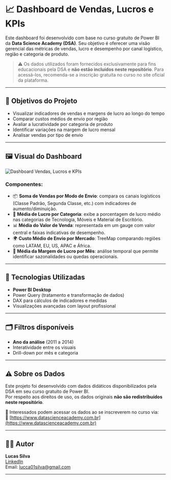 # 📈 Dashboard de Vendas, Lucros e KPIs

Este dashboard foi desenvolvido com base no curso gratuito de Power BI da **Data Science Academy (DSA)**. Seu objetivo é oferecer uma visão gerencial das métricas de vendas, lucro e desempenho por canal logístico, região e categoria de produto.

> ⚠️ Os dados utilizados foram fornecidos exclusivamente para fins educacionais pela DSA e **não estão incluídos neste repositório**. Para acessá-los, recomenda-se a inscrição gratuita no curso no site oficial da plataforma.

---

## 🎯 Objetivos do Projeto

- Visualizar indicadores de vendas e margens de lucro ao longo do tempo
- Comparar custos médios de envio por região
- Avaliar a lucratividade por categoria de produto
- Identificar variações na margem de lucro mensal
- Analisar vendas por tipo de envio

---

## 🖼️ Visual do Dashboard

![Dashboard Vendas, Lucros e KPIs](./imagens/dashboard-vendas-lucros-kpis.png)

### Componentes:

- 📦 **Soma de Vendas por Modo de Envio**: compara os canais logísticos (Classe Padrão, Segunda Classe, etc.) com indicadores de aumento/diminuição.
- 🧮 **Média de Lucro por Categoria**: exibe a porcentagem de lucro médio nas categorias de Tecnologia, Móveis e Material de Escritório.
- 📊 **Média do Valor de Venda**: representada em um gauge com valor central e faixas indicativas de desempenho.
- 🌍 **Custo Médio de Envio por Mercado**: TreeMap comparando regiões como LATAM, EU, US, APAC e África.
- 📆 **Média da Margem de Lucro por Mês**: análise temporal que permite identificar sazonalidades ou quedas operacionais.

---

## 🧰 Tecnologias Utilizadas

- **Power BI Desktop**
- Power Query (tratamento e transformação de dados)
- DAX para cálculos de indicadores e medidas
- Visualizações avançadas com layout profissional

---

## 🗂️ Filtros disponíveis

- **Ano da análise** (2011 a 2014)
- Interatividade entre os visuais
- Drill-down por mês e categoria

---

## ⚠️ Sobre os Dados

Este projeto foi desenvolvido com dados didáticos disponibilizados pela DSA em seu curso gratuito de Power BI.  
Por respeito aos direitos de uso, os dados originais **não são redistribuídos neste repositório**.

📌 Interessados podem acessar os dados ao se inscreverem no curso via:  
🔗 [https://www.datascienceacademy.com.br](https://www.datascienceacademy.com.br)

---

## 👨‍💻 Autor

**Lucas Silva**  
[LinkedIn](https://www.linkedin.com/in/lucas-rsilva0/)  
Email: lucca01silva@gmail.com

---

